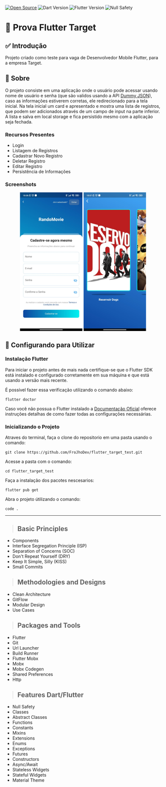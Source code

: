 [![Open Source](https://badges.frapsoft.com/os/v1/open-source.svg?v=103)](https://opensource.org/)
![Dart Version](https://img.shields.io/static/v1?label=dart&message=3.0.7&color=00579d)
![Flutter Version](https://img.shields.io/static/v1?label=flutter&message=3.13.8&color=42a5f5)
![Null Safety](https://img.shields.io/static/v1?label=null-safety&message=done&color=success)

# **🎯 Prova Flutter Target**

## ✅ Introdução

Projeto criado como teste para vaga de Desenvolvedor Mobile Flutter, para a empresa Target.

## 📃 Sobre

O projeto consiste em uma aplicação onde o usuário pode acessar usando nome de usuário e senha (que são validos usando a API [Dummy JSON](https://dummyjson.com/users)), caso as informações estiverem corretas, ele redirecionado para a tela inicial. Na tela inicial um card e apresentado e mostra uma lista de registros, que podem ser adicionados através de um campo de input na parte inferior. A lista e salva em local storage e fica persistido mesmo com a aplicação seja fechada.

### Recursos Presentes
* Login
* Listagem de Registros
* Cadastrar Novo Registro
* Deletar Registro
* Editar Registro
* Persistência de Informações

### Screenshots

<p align="middle">
<img src="https://github.com/jonathan1313/houseasy-teste-frontend/blob/main/assets/screenshots/randomovie_screenshot02.jpeg" width="40%">
<img src="https://github.com/jonathan1313/houseasy-teste-frontend/blob/main/assets/screenshots/randomovie_screenshot01.jpeg" width="40%">
</p>

## 🚀 Configurando para Utilizar

### Instalação Flutter


Para iniciar o projeto antes de mais nada certifique-se que o Flutter SDK está instalado e configurado corretamente em sua máquina e que está usando a versão mais recente. 

É possível fazer essa verificação utilizando o comando abaixo:
```
flutter doctor
```
Caso você não possua o Flutter instalado a [Documentação Oficial](https://docs.flutter.dev/get-started/install) oferece instruções detalhas de como fazer todas as configurações necessárias.

### Inicializando o Projeto


Atraves do terminal, faça o clone do repositorio em uma pasta usando o comando:

```
git clone https://github.com/FroJhoDev/flutter_target_test.git
```
Acesse a pasta com o comando:

```
cd flutter_target_test
```

Faça a instalação dos pacotes nescesarios:
```
flutter pub get
```
Abra o projeto útilizando o comando:
```
code .
```


---

> ## Basic Principles
* Components
* Interface Segregation Principle (ISP)
* Separation of Concerns (SOC)
* Don't Repeat Yourself (DRY)
* Keep It Simple, Silly (KISS)
* Small Commits

> ## Methodologies and Designs
* Clean Architecture
* GitFlow
* Modular Design
* Use Cases

> ## Packages and Tools
* Flutter
* Git
* Url Launcher
* Build Runner
* Flutter Mobx
* Mobx
* Mobx Codegen
* Shared Preferences
* Http

> ## Features Dart/Flutter
* Null Safety
* Classes
* Abstract Classes
* Functions
* Constants
* Mixins
* Extensions
* Enums
* Exceptions
* Futures
* Constructors
* Async/Await
* Stateless Widgets
* Stateful Widgets
* Material Theme